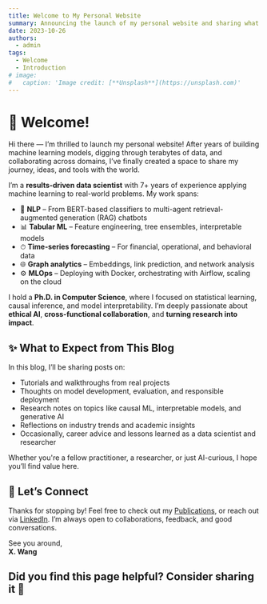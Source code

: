 ```yaml
---
title: Welcome to My Personal Website
summary: Announcing the launch of my personal website and sharing what you can expect to find here.
date: 2023-10-26
authors:
  - admin
tags:
  - Welcome
  - Introduction
# image:
#   caption: 'Image credit: [**Unsplash**](https://unsplash.com)'
---
```


# 👋 Welcome!

Hi there — I’m thrilled to launch my personal website! After years of building machine learning models, digging through terabytes of data, and collaborating across domains, I’ve finally created a space to share my journey, ideas, and tools with the world.

I’m a **results-driven data scientist** with 7+ years of experience applying machine learning to real-world problems. My work spans:

- 🧠 **NLP** – From BERT-based classifiers to multi-agent retrieval-augmented generation (RAG) chatbots  
- 📊 **Tabular ML** – Feature engineering, tree ensembles, interpretable models  
- ⏱ **Time-series forecasting** – For financial, operational, and behavioral data  
- 🌐 **Graph analytics** – Embeddings, link prediction, and network analysis  
- ⚙️ **MLOps** – Deploying with Docker, orchestrating with Airflow, scaling on the cloud  

I hold a **Ph.D. in Computer Science**, where I focused on statistical learning, causal inference, and model interpretability. I’m deeply passionate about **ethical AI**, **cross-functional collaboration**, and **turning research into impact**.

## ✨ What to Expect from This Blog

In this blog, I’ll be sharing posts on:

- Tutorials and walkthroughs from real projects  
- Thoughts on model development, evaluation, and responsible deployment  
- Research notes on topics like causal ML, interpretable models, and generative AI  
- Reflections on industry trends and academic insights  
- Occasionally, career advice and lessons learned as a data scientist and researcher  

Whether you're a fellow practitioner, a researcher, or just AI-curious, I hope you’ll find value here.

## 🚀 Let’s Connect

Thanks for stopping by! Feel free to check out my [Publications](/publications), or reach out via [LinkedIn](https://www.linkedin.com/in/xinlin-wang-ph-d-2745981aa/). I’m always open to collaborations, feedback, and good conversations.

See you around,  
**X. Wang**

<!-- 
## Callouts

Use [callouts](https://docs.hugoblox.com/reference/markdown/#callouts) (aka _asides_, _hints_, or _alerts_) to draw attention to notes, tips, and warnings.

By wrapping a paragraph in `{{%/* callout note */%}} ... {{%/* /callout */%}}`, it will render as an aside.

```markdown
{{%/* callout note */%}}
A Markdown aside is useful for displaying notices, hints, or definitions to your readers.
{{%/* /callout */%}}
```

renders as

{{% callout note %}}
A Markdown aside is useful for displaying notices, hints, or definitions to your readers.
{{% /callout %}}

Or use the `warning` callout type so your readers don't miss critical details:

{{% callout warning %}}
A Markdown aside is useful for displaying notices, hints, or definitions to your readers.
{{% /callout %}} -->

## Did you find this page helpful? Consider sharing it 🙌
